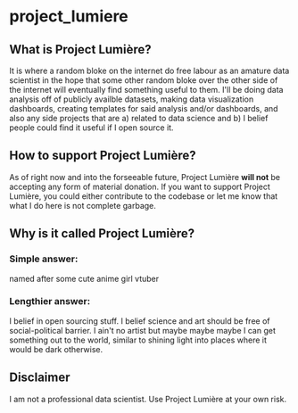 # project_lumiere

## What is Project Lumière?
It is where a random bloke on the internet do free labour as an amature data scientist in the hope that some other random bloke over the other side of the internet will eventually find something useful to them. I'll be doing data analysis off of publicly availble datasets, making data visualization dashboards, creating templates for said analysis and/or dashboards, and also any side projects that are a) related to data science and b) I belief people could find it useful if I open source it.

## How to support Project Lumière?
As of right now and into the forseeable future, Project Lumière **will not** be accepting any form of material donation. If you want to support Project Lumière, you could either contribute to the codebase or let me know that what I do here is not complete garbage.

## Why is it called Project Lumière?
### Simple answer: 
named after some cute anime girl vtuber

### Lengthier answer: 
I belief in open sourcing stuff. I belief science and art should be free of social-political barrier. I ain't no artist but maybe maybe maybe I can get something out to the world, similar to shining light into places where it would be dark otherwise. 

## Disclaimer
I am not a professional data scientist. Use Project Lumière at your own risk.
